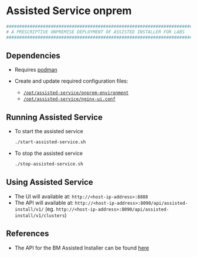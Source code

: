 # Assisted Service onprem

```bash
########################################################################
# A PRESCRIPTIVE ONPREMISE DEPLOYMENT OF ASSISTED INSTALLER FOR LABS
########################################################################
```

## Dependencies
- Requires [podman](https://podman.io/)

- Create and update required configuration files:
  - [`/opt/assisted-service/onprem-environment`](./onprem-environment)
  - [`/opt/assisted-service/nginx-ui.conf`](./nginx-ui.conf)

## Running Assisted Service

- To start the assisted service

  ```bash
  ./start-assisted-service.sh
  ```

- To stop the assisted service

  ```bash
  ./stop-assisted-service.sh
  ```

## Using Assisted Service

- The UI will available at: `http://<host-ip-address>:8888`
- The API will available at: `http://<host-ip-address>:8090/api/assisted-install/v1/`
  (eg. `http://<host-ip-address>:8090/api/assisted-install/v1/clusters`)

## References

- The API for the BM Assisted Installer can be found [here](https://generator.swagger.io/?url=https://raw.githubusercontent.com/openshift/assisted-service/master/swagger.yaml)
